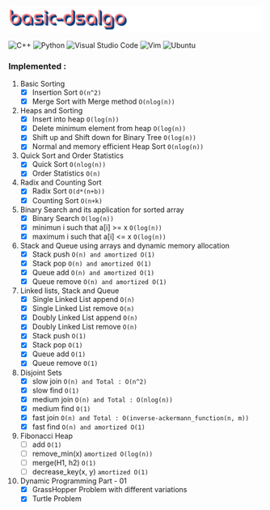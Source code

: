 ![logo](logo.png)

<img alt="C++" src="https://img.shields.io/badge/c++-%2300599C.svg?style=for-the-badge&logo=c%2B%2B&logoColor=white"/>
<img alt="Python" src="https://img.shields.io/badge/python-%2314354C.svg?style=for-the-badge&logo=python&logoColor=white"/>
<img alt="Visual Studio Code" src="https://img.shields.io/badge/VisualStudioCode-0078d7.svg?style=for-the-badge&logo=visual-studio-code&logoColor=white"/>
<img alt="Vim" src="https://img.shields.io/badge/VIM-%2311AB00.svg?style=for-the-badge&logo=vim&logoColor=white"/>
<img alt="Ubuntu" src="https://img.shields.io/badge/Ubuntu-E95420?style=for-the-badge&logo=ubuntu&logoColor=white" />


### Implemented :
1. Basic Sorting
    - [x] Insertion Sort ```O(n^2)```
    - [x] Merge Sort with Merge method ```O(nlog(n))```
2. Heaps and Sorting 
    - [x] Insert into heap ```O(log(n))``` 
    - [x] Delete minimum element from heap ```O(log(n))```
    - [x] Shift up and Shift down for Binary Tree ```O(log(n))```
    - [x] Normal and memory efficient Heap Sort ```O(nlog(n))```
3. Quick Sort and Order Statistics
    - [x] Quick Sort ```O(nlog(n))```
    - [x] Order Statistics ```O(n)```
4. Radix and Counting Sort
    - [x] Radix Sort ```O(d*(n+b))```
    - [x] Counting Sort ```O(n+k)```
5. Binary Search and its application for sorted array
    - [x] Binary Search ```O(log(n))```
    - [x] minimun i such that a[i] >= x ```O(log(n))```
    - [x] maximum i such that a[i] <= x ```O(log(n))```
6. Stack and Queue using arrays and dynamic memory allocation
    - [x] Stack push ```O(n) and amortized O(1)```
    - [x] Stack pop ```O(n) and amortized O(1)```
    - [x] Queue add ```O(n) and amortized O(1)```
    - [x] Queue remove ```O(n) and amortized O(1)```
7. Linked lists, Stack and Queue
    - [x] Single Linked List append ```O(n)```
    - [x] Single Linked List remove ```O(n)```
    - [x] Doubly Linked List append ```O(n)```
    - [x] Doubly Linked List remove ```O(n)```
    - [x] Stack push ```O(1)```
    - [x] Stack pop ```O(1)```
    - [x] Queue add ```O(1)```
    - [x] Queue remove ```O(1)```
8. Disjoint Sets
    - [x] slow join ```O(n) and Total : O(n^2)```
    - [x] slow find ```O(1)``` 
    - [x] medium join ```O(n) and Total : O(nlog(n))```
    - [x] medium find ```O(1)```
    - [x] fast join ```O(n) and Total : O(inverse-ackermann_function(n, m))```
    - [x] fast find ```O(n) and amortized O(1)```
9. Fibonacci Heap 
    - [ ] add ```O(1)```
    - [ ] remove_min(x) ```amortized O(log(n))```
    - [ ] merge(H1, h2) ```O(1)```
    - [ ] decrease_key(x, y) ```amortized O(1)```
10. Dynamic Programming Part - 01
    - [x] GrassHopper Problem with different variations
    - [x] Turtle Problem